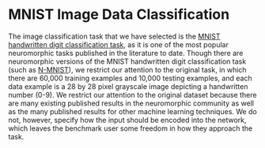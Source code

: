# MNIST Image Data Classification

The image classification task that we have selected is the [MNIST handwritten digit classification task](http://yann.lecun.com/exdb/mnist/), as it is one of the most popular neuromorphic tasks published in the literature to date.  Though there are neuromorphic versions of the MNIST handwritten digit classification task (such as [N-MNIST](https://www.garrickorchard.com/datasets/n-mnist)), we restrict our attention to the original task, in which there are 60,000 training examples and 10,000 testing examples, and each data example is a 28 by 28 pixel grayscale image depicting a handwritten number (0-9).  We restrict our attention to the original dataset because there are many existing published results in the neuromorphic community as well as the many published results for other machine learning techniques.  We do not, however, specify how the input should be encoded into the network, which leaves the benchmark user some freedom in how they approach the task.  
